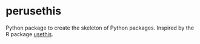 # perusethis

Python package to create the skeleton of Python packages.
Inspired by the R package [usethis](https://github.com/r-lib/usethis).
